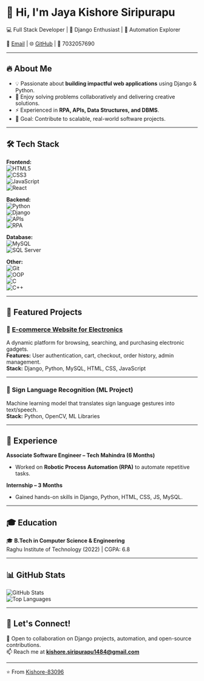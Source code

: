 # 👋 Hi, I'm Jaya Kishore Siripurapu  

💻 Full Stack Developer | 🚀 Django Enthusiast | 🤖 Automation Explorer  

📧 [Email](mailto:kishore.siripurapu1484@gmail.com) | 🌐 [GitHub](https://github.com/Kishore-83096) | 📱 7032057690  

---

## 🔥 About Me
- 💡 Passionate about **building impactful web applications** using Django & Python.  
- 🤝 Enjoy solving problems collaboratively and delivering creative solutions.  
- ⚡ Experienced in **RPA, APIs, Data Structures, and DBMS**.  
- 🎯 Goal: Contribute to scalable, real-world software projects.  

---

## 🛠️ Tech Stack

**Frontend:**  
![HTML5](https://img.shields.io/badge/HTML5-E34F26?style=flat&logo=html5&logoColor=white)  
![CSS3](https://img.shields.io/badge/CSS3-1572B6?style=flat&logo=css3&logoColor=white)  
![JavaScript](https://img.shields.io/badge/JavaScript-ES6+-yellow?style=flat&logo=javascript&logoColor=black)  
![React](https://img.shields.io/badge/React-20232A?style=flat&logo=react&logoColor=61DAFB)  

**Backend:**  
![Python](https://img.shields.io/badge/Python-3776AB?style=flat&logo=python&logoColor=white)  
![Django](https://img.shields.io/badge/Django-092E20?style=flat&logo=django&logoColor=white)  
![APIs](https://img.shields.io/badge/REST-02569B?style=flat&logo=fastapi&logoColor=white)  
![RPA](https://img.shields.io/badge/RPA-Automation-blue?style=flat)  

**Database:**  
![MySQL](https://img.shields.io/badge/MySQL-4479A1?style=flat&logo=mysql&logoColor=white)  
![SQL Server](https://img.shields.io/badge/SQL%20Server-CC2927?style=flat&logo=microsoft-sql-server&logoColor=white)  

**Other:**  
![Git](https://img.shields.io/badge/Git-F05032?style=flat&logo=git&logoColor=white)  
![OOP](https://img.shields.io/badge/OOP-Concepts-orange?style=flat)  
![C](https://img.shields.io/badge/C-00599C?style=flat&logo=c&logoColor=white)  
![C++](https://img.shields.io/badge/C++-00599C?style=flat&logo=cplusplus&logoColor=white)  

---

## 📌 Featured Projects

### 🛒 [E-commerce Website for Electronics](https://github.com/Kishore-83096/Zylo)
A dynamic platform for browsing, searching, and purchasing electronic gadgets.  
**Features:** User authentication, cart, checkout, order history, admin management.  
**Stack:** Django, Python, MySQL, HTML, CSS, JavaScript  

---

### 🤟 Sign Language Recognition (ML Project)
Machine learning model that translates sign language gestures into text/speech.  
**Stack:** Python, OpenCV, ML Libraries  

---

## 💼 Experience

**Associate Software Engineer – Tech Mahindra (6 Months)**  
- Worked on **Robotic Process Automation (RPA)** to automate repetitive tasks.  

**Internship – 3 Months**  
- Gained hands-on skills in Django, Python, HTML, CSS, JS, MySQL.  

---

## 🎓 Education
🎓 **B.Tech in Computer Science & Engineering**  
Raghu Institute of Technology (2022) | CGPA: 6.8  

---

## 📊 GitHub Stats

![GitHub Stats](https://github-readme-stats.vercel.app/api?username=Kishore-83096&show_icons=true&theme=radical)  
![Top Languages](https://github-readme-stats.vercel.app/api/top-langs/?username=Kishore-83096&layout=compact&theme=radical)  

---

## 🌱 Let's Connect!
💬 Open to collaboration on Django projects, automation, and open-source contributions.  
📫 Reach me at **kishore.siripurapu1484@gmail.com**  

---
⭐️ From [Kishore-83096](https://github.com/Kishore-83096)
